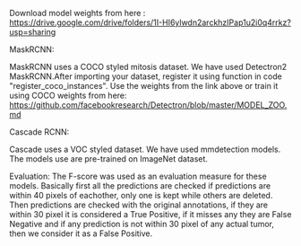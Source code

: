 Download model weights from here : https://drive.google.com/drive/folders/1I-HI6ylwdn2arckhzIPap1u2i0q4rrkz?usp=sharing


MaskRCNN: 

MaskRCNN uses a COCO styled mitosis dataset. We have used Detectron2 MaskRCNN.After importing your dataset, register it using function in code "register_coco_instances". Use the weights from the link above or train it using COCO weights from here: https://github.com/facebookresearch/Detectron/blob/master/MODEL_ZOO.md

Cascade RCNN:

Cascade uses a VOC styled dataset. We have used mmdetection models. The models use are pre-trained on ImageNet dataset.

Evaluation:
The F-score was used as an evaluation measure for these models. Basically first all the predictions are checked if predictions are within 40 pixels of eachother, only one is kept while others are deleted. Then predictions are checked with the original annotations, if they are within 30 pixel it is considered a True Positive, if it misses any they are False Negative and if any prediction is not within 30 pixel of any actual tumor, then we consider it as a False Positive.

